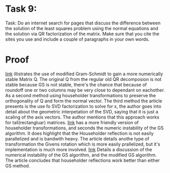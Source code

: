# Task 9:
 Task: Do an internet search for pages that discuss the difference between the solution of the least squares problem using the normal equations and the solution via QR factorization of the matrix. Make sure that you cite the sites you use and include a couple of paragraphs in your own words. 

# Proof
 [link](https://www.math.uci.edu/~chenlong/RNLA/LSQRSVD.pdf) illistrates the use of modified Gram-Schmidt to gain a more numerically stable Matrix Q. The original Q from the regular old QR decomposion is not stable because GS is not stable, there's the chance that because of roundoff one or two columns may be very close to dependant on eachother. As a second method using householder transformations to preserve the orthogonality of Q and form the normal vector. The third method the article presents is the use fo SVD factorization to solve for x, the author goes into detail about the geometric interpetation of the SVD, saying that it is just a scaling of the axis vectors. The author mentions that this approach works for tall(rectangluar) matrices. [link](https://en.wikipedia.org/wiki/QR_decomposition) has a more friendly version of householder transformations, and seconds the numeric instability of the GS algorithm. It does highlight that the Householder reflection is not easily parallelized and is bandwith heavy. The article details anothe type of transformation the Givens rotation which is more easily prallelized, but it's implementation is much more involved. [link](http://www.math.iit.edu/~fass/477577_Chapter_4.pdf) Details a discussion of the numerical instability of the GS algorithm, and the modified GS algorithm. The article concludes that householder reflections work better than either GS method.  
